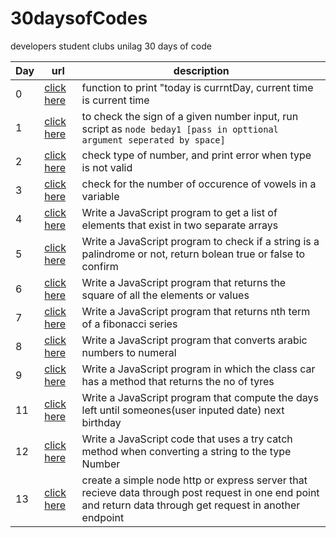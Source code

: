 # 30daysofCodes

developers student clubs unilag 30 days of code

| Day | url                                                                                         | description                                                                                                                                                 |
| --- | ------------------------------------------------------------------------------------------- | ----------------------------------------------------------------------------------------------------------------------------------------------------------- |
| 0   | [click here](https://github.com/ogheneovo12/30daysofCodes/blob/master/beday0.js/ "Day 0")   | function to print "today is currntDay, current time is current time                                                                                         |
| 1   | [click here](https://github.com/ogheneovo12/30daysofCodes/blob/master/beday1.js/ "Day 1")   | to check the sign of a given number input, run script as `node beday1 [pass in opttional argument seperated by space]`                                      |
| 2   | [click here](https://github.com/ogheneovo12/30daysofCodes/blob/master/beday2.js/ "Day 2")   | check type of number, and print error when type is not valid                                                                                                |
| 3   | [click here](https://github.com/ogheneovo12/30daysofCodes/blob/master/beday3.js/ "Day 3")   | check for the number of occurence of vowels in a variable                                                                                                   |
| 4   | [click here](https://github.com/ogheneovo12/30daysofCodes/blob/master/beday4.js/ "Day 4")   | Write a JavaScript program to get a list of elements that exist in two separate arrays                                                                      |
| 5   | [click here](https://github.com/ogheneovo12/30daysofCodes/blob/master/beday5.js/ "Day 5")   | Write a JavaScript program to check if a string is a palindrome or not, return bolean true or false to confirm                                              |
| 6   | [click here](https://github.com/ogheneovo12/30daysofCodes/blob/master/beday6.js/ "Day 6")   | Write a JavaScript program that returns the square of all the elements or values                                                                            |
| 7   | [click here](https://github.com/ogheneovo12/30daysofCodes/blob/master/beday7.js/ "Day 7")   | Write a JavaScript program that returns nth term of a fibonacci series                                                                                      |
| 8   | [click here](https://github.com/ogheneovo12/30daysofCodes/blob/master/beday8.js/ "Day 8")   | Write a JavaScript program that converts arabic numbers to numeral                                                                                          |
| 9   | [click here](https://github.com/ogheneovo12/30daysofCodes/blob/master/beday9.js/ "Day 9")   | Write a JavaScript program in which the class car has a method that returns the no of tyres                                                                 |
| 11  | [click here](https://github.com/ogheneovo12/30daysofCodes/blob/master/beday11.js/ "Day 11") | Write a JavaScript program that compute the days left until someones(user inputed date) next birthday                                                       |
| 12  | [click here](https://github.com/ogheneovo12/30daysofCodes/blob/master/beday12.js/ "Day 9")  | Write a JavaScript code that uses a try catch method when converting a string to the type Number                                                            |
| 13  | [click here](https://github.com/ogheneovo12/30daysofCodes/blob/master/beday12.js/ "Day 9")  | create a simple node http or express server that recieve data through post request in one end point and return data through get request in another endpoint |
